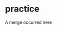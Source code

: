 # practice
<!-- I'm working on the develop branch -->
<!-- I'm continuing to work on the develop branch -->
A merge occurred here

 <!-- I'm continuing to work on the develop branch with -->
